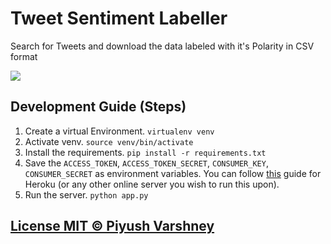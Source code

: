 # Tweet Sentiment Labeller

Search for Tweets and download the data labeled with it's Polarity in CSV format


[![](http://i.imgur.com/H78FZUX.png)](http://i.imgur.com/H78FZUX.png)


## Development Guide (Steps)

1. Create a virtual Environment. `virtualenv venv`
2. Activate venv. `source venv/bin/activate`
3. Install the requirements. `pip install -r requirements.txt`
4. Save the `ACCESS_TOKEN`, `ACCESS_TOKEN_SECRET`, `CONSUMER_KEY`, `CONSUMER_SECRET` as environment variables. You can follow [this](https://devcenter.heroku.com/articles/config-vars) guide for Heroku (or any other online server you wish to run this upon).
5. Run the server. `python app.py`


## [License MIT © Piyush Varshney](https://piyushvarshney.mit-license.org/)
